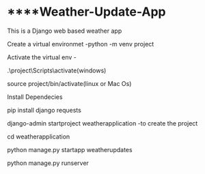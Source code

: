 # ****Weather-Update-App
This is a Django web based weather app 

Create a virtual environmet -python -m venv project

Activate the virtual env - 

.\project\Scripts\activate(windows)

source project/bin/activate(linux or Mac Os)

Install Dependecies 

pip install django requests

django-admin startproject weatherapplication -to create the project

cd weatherapplication  

python manage.py startapp weatherupdates

python manage.py runserver
